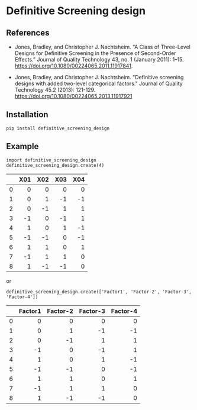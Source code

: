 # Definitive Screening design

## References

- Jones, Bradley, and Christopher J. Nachtsheim. “A Class of Three-Level Designs for Definitive Screening in the Presence of Second-Order Effects.” Journal of Quality Technology 43, no. 1 (January 2011): 1–15. https://doi.org/10.1080/00224065.2011.11917841.

- Jones, Bradley, and Christopher J. Nachtsheim. "Definitive screening designs with added two-level categorical factors." Journal of Quality Technology 45.2 (2013): 121-129. https://doi.org/10.1080/00224065.2013.11917921

## Installation
```
pip install definitive_screening_design
```

## Example

```
import definitive_screening_design
definitive_screening_design.create(4)
```
|    |   X01 |   X02 |   X03 |   X04 |
|---:|------:|------:|------:|------:|
|  0 |     0 |     0 |     0 |     0 |
|  1 |     0 |     1 |    -1 |    -1 |
|  2 |     0 |    -1 |     1 |     1 |
|  3 |    -1 |     0 |    -1 |     1 |
|  4 |     1 |     0 |     1 |    -1 |
|  5 |    -1 |    -1 |     0 |    -1 |
|  6 |     1 |     1 |     0 |     1 |
|  7 |    -1 |     1 |     1 |     0 |
|  8 |     1 |    -1 |    -1 |     0 |

or 

```
definitive_screening_design.create(['Factor1', 'Factor-2', 'Factor-3', 'Factor-4'])
```
|    |   Factor1 |   Factor-2 |   Factor-3 |   Factor-4 |
|---:|----------:|-----------:|-----------:|-----------:|
|  0 |         0 |          0 |          0 |          0 |
|  1 |         0 |          1 |         -1 |         -1 |
|  2 |         0 |         -1 |          1 |          1 |
|  3 |        -1 |          0 |         -1 |          1 |
|  4 |         1 |          0 |          1 |         -1 |
|  5 |        -1 |         -1 |          0 |         -1 |
|  6 |         1 |          1 |          0 |          1 |
|  7 |        -1 |          1 |          1 |          0 |
|  8 |         1 |         -1 |         -1 |          0 |